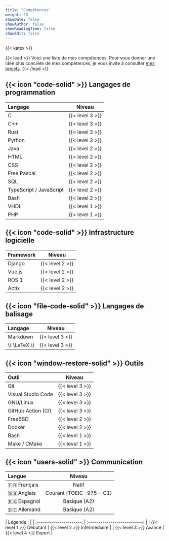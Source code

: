 ```yaml
---
title: "Compétences"
weight: 30
showDate: false
showAuthor: false
showReadingTime: false
showEdit: false
---
```


{{< katex >}}

{{< lead >}}
Voici une liste de mes compétences. Pour vous donner une idée plus concrète de mes compétences, je vous invite à consulter [mes projets](/projects).
{{< /lead >}}

## {{< icon "code-solid" >}} Langages de programmation

| Langage                 |     Niveau      |
| :---------------------- | :-------------: |
| C                       | {{< level 3 >}} |
| C++                     | {{< level 3 >}} |
| Rust                    | {{< level 3 >}} |
| Python                  | {{< level 3 >}} |
| Java                    | {{< level 2 >}} |
| HTML                    | {{< level 2 >}} |
| CSS                     | {{< level 2 >}} |
| Free Pascal             | {{< level 2 >}} |
| SQL                     | {{< level 2 >}} |
| TypeScript / JavaScript | {{< level 2 >}} |
| Bash                    | {{< level 2 >}} |
| VHDL                    | {{< level 1 >}} |
| PHP                     | {{< level 1 >}} |

## {{< icon "code-solid" >}} Infrastructure logicielle

| Framework |     Niveau      |
| :-------- | :-------------: |
| Django    | {{< level 2 >}} |
| Vue.js    | {{< level 2 >}} |
| ROS 1     | {{< level 2 >}} |
| Actix     | {{< level 2 >}} |

## {{< icon "file-code-solid" >}} Langages de balisage

| Langage        |     Niveau      |
| :------------- | :-------------: |
| Markdown       | {{< level 3 >}} |
| \\( \LaTeX \\) | {{< level 3 >}} |

## {{< icon "window-restore-solid" >}} Outils

| Outil              |     Niveau      |
| :----------------- | :-------------: |
| Git                | {{< level 3 >}} |
| Visual Studio Code | {{< level 3 >}} |
| GNU/Linux          | {{< level 3 >}} |
| GitHub Action (CI) | {{< level 3 >}} |
| FreeBSD            | {{< level 2 >}} |
| Docker             | {{< level 2 >}} |
| Bash               | {{< level 1 >}} |
| Make / CMake       | {{< level 1 >}} |

## {{< icon "users-solid" >}} Communication

| Langue        |           Niveau           |
| :------------ | :------------------------: |
| :fr: Français |           Natif            |
| :uk: Anglais  | Courant (TOEIC : 975 - C1) |
| :es: Espagnol |        Basique (A2)        |
| :de: Allemand |        Basique (A2)        |

|        Légende :         |
| :----------------------: | :---------------------------: |
| {{< level 1 >}} Débutant | {{< level 2 >}} Intermédiaire |
|  {{< level 3 >}} Avancé  |    {{< level 4 >}} Expert     |
